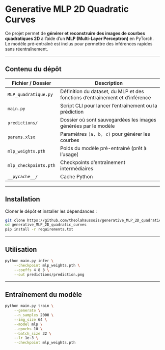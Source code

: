 # Generative MLP 2D Quadratic Curves

Ce projet permet de **générer et reconstruire des images de courbes quadratiques 2D** à l’aide d’un **MLP (Multi-Layer Perceptron)** en PyTorch.  
Le modèle pré-entraîné est inclus pour permettre des inférences rapides sans réentraînement.

---

## Contenu du dépôt

| Fichier / Dossier        | Description |
|--------------------------|-------------|
| `MLP_quadratique.py`     | Définition du dataset, du MLP et des fonctions d’entraînement et d’inférence |
| `main.py`                | Script CLI pour lancer l’entraînement ou la prédiction |
| `predictions/`           | Dossier où sont sauvegardées les images générées par le modèle |
| `params.xlsx`            | Paramètres `(a, b, c)` pour générer les courbes |
| `mlp_weights.pth`        | Poids du modèle pré-entraîné (prêt à l’usage) |
| `mlp_checkpoints.pth`    | Checkpoints d’entraînement intermédiaires |
| `__pycache__/`           | Cache Python |

---

## Installation

Cloner le dépôt et installer les dépendances :

```bash
git clone https://github.com/theolahaussois/generative_MLP_2D_quadratic_curves.git
cd generative_MLP_2D_quadratic_curves
pip install -r requirements.txt
```

---

## Utilisation

```bash
python main.py infer \
    --checkpoint mlp_weights.pth \
    --coeffs 4 8 3 \
    --out predictions/prediction.png
```


---

## Entraînement du modèle

```bash
python main.py train \
    --generate \
    --n_samples 2000 \
    --img_size 64 \
    --model mlp \
    --epochs 10 \
    --batch_size 32 \
    --lr 1e-3 \
    --checkpoint mlp_weights.pth
```

